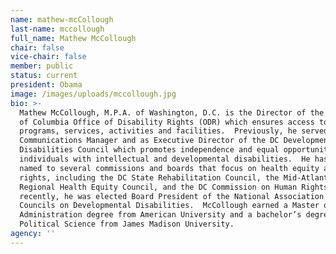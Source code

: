 ```yaml
---
name: mathew-mcCollough
last-name: mccollough
full_name: Mathew McCollough
chair: false
vice-chair: false
member: public
status: current
president: Obama
image: /images/uploads/mccollough.jpg
bio: >-
  Mathew McCollough, M.P.A. of Washington, D.C. is the Director of the District
  of Columbia Office of Disability Rights (ODR) which ensures access to DC
  programs, services, activities and facilities.  Previously, he served as ODR’s
  Communications Manager and as Executive Director of the DC Developmental
  Disabilities Council which promotes independence and equal opportunity for
  individuals with intellectual and developmental disabilities.  He has been
  named to several commissions and boards that focus on health equity and human
  rights, including the DC State Rehabilitation Council, the Mid-Atlantic
  Regional Health Equity Council, and the DC Commission on Human Rights.  Most
  recently, he was elected Board President of the National Association of
  Councils on Developmental Disabilities.  McCollough earned a Master of Public
  Administration degree from American University and a bachelor’s degree in
  Political Science from James Madison University.
agency: ''
---
```



